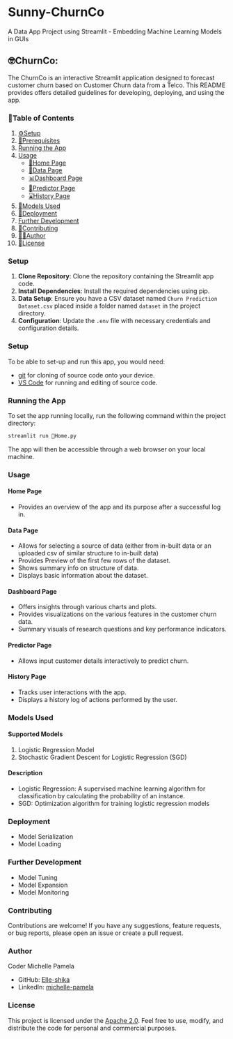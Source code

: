 # Sunny-ChurnCo
A Data App Project using Streamlit - Embedding Machine Learning Models in GUIs


## 🤓ChurnCo: 
 
The ChurnCo is an interactive Streamlit application designed to forecast customer churn based on Customer Churn data from a Telco. This README provides offers detailed guidelines for developing, deploying, and using  the app.
 
### 📜Table of Contents
1. [⚙️Setup](#setup)
2. [🧱Prerequisites](#Prerequisites)
3. [Running the App](#running-the-app)
4. [Usage](#usage)
    - [🏡Home Page](#home-page)
    - [🔢Data Page](#data-page)
    - [📊Dashboard Page](#dashboard-page)
    - [🎰Predictor Page](#predictor-page)
    - [⌛History Page](#history-page)
5. [🤖Models Used](#models-used)
6. [🚀Deployment](#deployment)
7. [Further Development](#further-development)
8. [🤝Contributing](#contributing)
9. [👩‍💻Author](#author)
10. [🏅License](#license)
 
### Setup <a name="setup"></a>
 
1. **Clone Repository**: Clone the repository containing the Streamlit app code.
2. **Install Dependencies**: Install the required dependencies using pip.
3. **Data Setup**: Ensure you have a CSV dataset named `Churn Prediction Dataset.csv` placed inside a folder named `dataset` in the project directory.
4. **Configuration**: Update the `.env` file with necessary credentials and configuration details.
 
### Setup <a name="setup"></a>

To be able to set-up and run this app, you would need:
- [git](https://git-scm.com/downloads) for cloning of source code onto your device.
- [VS Code](https://code.visualstudio.com/download) for running and editing of source code.

### Running the App <a name="running-the-app"></a>
 
To set the app running locally, run the following command within the project directory:
 
```bash
streamlit run 🏡Home.py
```
 
The app will then be accessible through a web browser on your local machine.
 
### Usage <a name="usage"></a>
 
#### Home Page <a name="home-page"></a>
- Provides an overview of the app and its purpose after a successful log in.
 
#### Data Page <a name="data-page"></a>
- Allows for selecting a source of data (either from in-built data or an uploaded csv of similar structure to in-built data)
- Provides Preview of the first few rows of the dataset.
- Shows summary info on structure of data.
- Displays basic information about the dataset.

#### Dashboard Page <a name="dashboard-page"></a>
- Offers insights through various charts and plots.
- Provides visualizations on the various features in the customer churn data.
- Summary visuals of research questions and key performance indicators.

 
#### Predictor Page <a name="predictor-page"></a>
- Allows input customer details interactively to predict churn.
 
#### History Page <a name="history-page"></a>
- Tracks user interactions with the app.
- Displays a history log of actions performed by the user.
 
### Models Used <a name="models-used"></a>
 
#### Supported Models
1. Logistic Regression Model
2. Stochastic Gradient Descent for Logistic Regression (SGD)
 
#### Description
- Logistic Regression: A supervised machine learning algorithm for classification by calculating the probability of an instance.
- SGD: Optimization algorithm for training logistic regression models

 
### Deployment <a name="deployment"></a>
 
- Model Serialization
- Model Loading
 
### Further Development <a name="further-development"></a>
 
- Model Tuning
- Model Expansion
- Model Monitoring
 
### Contributing <a name="contributing"></a>
 
Contributions are welcome! If you have any suggestions, feature requests, or bug reports, please open an issue or create a pull request.

### Author <a name="author"></a>
Coder Michelle Pamela
- GitHub: [Elle-shika](https://github.com/elle-shika)
- LinkedIn: [michelle-pamela](www.linkedin.com/in/michelle-pamela)
 
### License <a name="license"></a>
 
This project is licensed under the [Apache 2.0](LICENSE). Feel free to use, modify, and distribute the code for personal and commercial purposes.
















 

